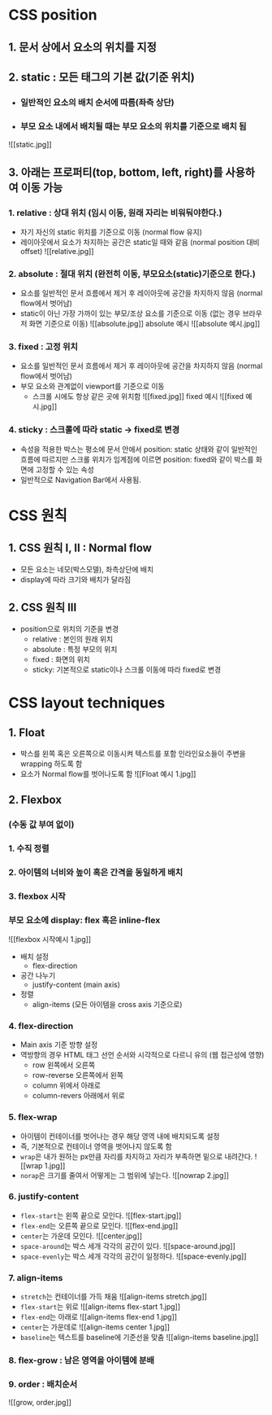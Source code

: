 # CSS position
## 1. 문서 상에서 요소의 위치를 지정
## 2. static : 모든 태그의 기본 값(기준 위치)
- ### 일반적인 요소의 배치 순서에 따름(좌측 상단)
- ### 부모 요소 내에서 배치될 때는 부모 요소의 위치를 기준으로 배치 됨

![[static.jpg]]

## 3. 아래는 프로퍼티(top, bottom, left, right)를 사용하여 이동 가능
### 1. relative : 상대 위치 (임시 이동, 원래 자리는 비워둬야한다.)
- 자기 자신의 static 위치를 기준으로 이동 (normal flow 유지)
- 레이아웃에서 요소가 차지하는 공간은 static일 때와 같음 (normal position 대비 offset)
![[relative.jpg]]
### 2. absolute : 절대 위치 (완전히 이동, 부모요소(static)기준으로 한다.)
- 요소를 일반적인 문서 흐름에서 제거 후 레이아웃에 공간을 차지하지 않음 (normal flow에서 벗어남) 
- static이 아닌 가장 가까이 있는 부모/조상 요소를 기준으로 이동 (없는 경우 브라우저 화면 기준으로 이동)
![[absolute.jpg]]
absolute 예시
![[absolute 예시.jpg]]
### 3. fixed : 고정 위치
- 요소를 일반적인 문서 흐름에서 제거 후 레이아웃에 공간을 차지하지 않음 (normal flow에서 벗어남)
- 부모 요소와 관계없이 viewport를 기준으로 이동
	- 스크롤 시에도 항상 같은 곳에 위치함
![[fixed.jpg]]
fixed 예시
![[fixed 예시.jpg]]
### 4. sticky : 스크롤에 따라 static -> fixed로 변경
- 속성을 적용한 박스는 평소에 문서 안에서 position: static 상태와 같이 일반적인 흐름에 따르지만 스크롤 위치가 임계점에 이르면 position: fixed와 같이 박스를 화면에 고정할 수 있는 속성
- 일반적으로 Navigation Bar에서 사용됨.

# CSS 원칙
## 1. CSS 원칙 I, II : Normal flow 
- 모든 요소는 네모(박스모델), 좌측상단에 배치 
- display에 따라 크기와 배치가 달라짐
## 2. CSS 원칙 III
- position으로 위치의 기준을 변경 
	- relative : 본인의 원래 위치
	- absolute : 특정 부모의 위치
	- fixed : 화면의 위치
	- sticky: 기본적으로 static이나 스크롤 이동에 따라 fixed로 변경

# CSS layout techniques
## 1. Float
- 박스를 왼쪽 혹은 오른쪽으로 이동시켜 텍스트를 포함 인라인요소들이 주변을 wrapping 하도록 함 
- 요소가 Normal flow를 벗어나도록 함
![[Float 예시 1.jpg]]
## 2. Flexbox
### (수동 값 부여 없이) 
### 1. 수직 정렬 
### 2. 아이템의 너비와 높이 혹은 간격을 동일하게 배치
### 3. flexbox 시작
### 부모 요소에 display: flex 혹은 inline-flex
![[flexbox 시작예시 1.jpg]]
- 배치 설정
	- flex-direction
- 공간 나누기
	- justify-content (main axis)
- 정렬 
	- align-items (모든 아이템을 cross axis 기준으로)
### 4. flex-direction
- Main axis 기준 방향 설정 
- 역방향의 경우 HTML 태그 선언 순서와 시각적으로 다르니 유의 (웹 접근성에 영향)
	- row 왼쪽에서 오른쪽
	- row-reverse 오른쪽에서 왼쪽
	- column 위에서 아래로
	- column-revers 아래에서 위로
### 5. flex-wrap
- 아이템이 컨테이너를 벗어나는 경우 해당 영역 내에 배치되도록 설정
- 즉, 기본적으로 컨테이너 영역을 벗어나지 않도록 함
- `wrap`은 내가 원하는 px만큼 자리를 차지하고 자리가 부족하면 밑으로 내려간다.
![[wrap 1.jpg]]
- `norap`은 크기를 줄여서 어떻게는 그 범위에 넣는다.
![[nowrap 2.jpg]]
### 6. justify-content
- `flex-start`는 왼쪽 끝으로 모인다.
![[flex-start.jpg]]
- `flex-end`는 오른쪽 끝으로 모인다.
![[flex-end.jpg]]
- `center`는 가운데 모인다.
![[center.jpg]]
- `space-around`는 박스 세개 각각의 공간이 있다.
![[space-around.jpg]]
- `space-evenly`는 박스 세개 각각의 공간이 일정하다.
![[space-evenly.jpg]]
### 7. align-items
- `stretch`는 컨테이너를 가득 채움
![[align-items stretch.jpg]]
- `flex-start`는 위로
![[align-items flex-start 1.jpg]]
- `flex-end`는 아래로
![[align-items flex-end 1.jpg]]
- `center`는 가운데로
![[align-items center 1.jpg]]
- `baseline`는 텍스트를 baseline에 기준선을 맞춤
![[align-items baseline.jpg]]
### 8. flex-grow : 남은 영역을 아이템에 분배
### 9. order : 배치순서
![[grow, order.jpg]]